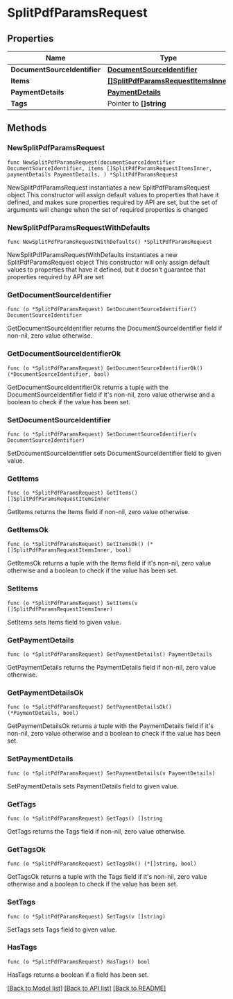 # SplitPdfParamsRequest

## Properties

Name | Type | Description | Notes
------------ | ------------- | ------------- | -------------
**DocumentSourceIdentifier** | [**DocumentSourceIdentifier**](DocumentSourceIdentifier.md) |  | 
**Items** | [**[]SplitPdfParamsRequestItemsInner**](SplitPdfParamsRequestItemsInner.md) |  | 
**PaymentDetails** | [**PaymentDetails**](PaymentDetails.md) |  | 
**Tags** | Pointer to **[]string** |  | [optional] 

## Methods

### NewSplitPdfParamsRequest

`func NewSplitPdfParamsRequest(documentSourceIdentifier DocumentSourceIdentifier, items []SplitPdfParamsRequestItemsInner, paymentDetails PaymentDetails, ) *SplitPdfParamsRequest`

NewSplitPdfParamsRequest instantiates a new SplitPdfParamsRequest object
This constructor will assign default values to properties that have it defined,
and makes sure properties required by API are set, but the set of arguments
will change when the set of required properties is changed

### NewSplitPdfParamsRequestWithDefaults

`func NewSplitPdfParamsRequestWithDefaults() *SplitPdfParamsRequest`

NewSplitPdfParamsRequestWithDefaults instantiates a new SplitPdfParamsRequest object
This constructor will only assign default values to properties that have it defined,
but it doesn't guarantee that properties required by API are set

### GetDocumentSourceIdentifier

`func (o *SplitPdfParamsRequest) GetDocumentSourceIdentifier() DocumentSourceIdentifier`

GetDocumentSourceIdentifier returns the DocumentSourceIdentifier field if non-nil, zero value otherwise.

### GetDocumentSourceIdentifierOk

`func (o *SplitPdfParamsRequest) GetDocumentSourceIdentifierOk() (*DocumentSourceIdentifier, bool)`

GetDocumentSourceIdentifierOk returns a tuple with the DocumentSourceIdentifier field if it's non-nil, zero value otherwise
and a boolean to check if the value has been set.

### SetDocumentSourceIdentifier

`func (o *SplitPdfParamsRequest) SetDocumentSourceIdentifier(v DocumentSourceIdentifier)`

SetDocumentSourceIdentifier sets DocumentSourceIdentifier field to given value.


### GetItems

`func (o *SplitPdfParamsRequest) GetItems() []SplitPdfParamsRequestItemsInner`

GetItems returns the Items field if non-nil, zero value otherwise.

### GetItemsOk

`func (o *SplitPdfParamsRequest) GetItemsOk() (*[]SplitPdfParamsRequestItemsInner, bool)`

GetItemsOk returns a tuple with the Items field if it's non-nil, zero value otherwise
and a boolean to check if the value has been set.

### SetItems

`func (o *SplitPdfParamsRequest) SetItems(v []SplitPdfParamsRequestItemsInner)`

SetItems sets Items field to given value.


### GetPaymentDetails

`func (o *SplitPdfParamsRequest) GetPaymentDetails() PaymentDetails`

GetPaymentDetails returns the PaymentDetails field if non-nil, zero value otherwise.

### GetPaymentDetailsOk

`func (o *SplitPdfParamsRequest) GetPaymentDetailsOk() (*PaymentDetails, bool)`

GetPaymentDetailsOk returns a tuple with the PaymentDetails field if it's non-nil, zero value otherwise
and a boolean to check if the value has been set.

### SetPaymentDetails

`func (o *SplitPdfParamsRequest) SetPaymentDetails(v PaymentDetails)`

SetPaymentDetails sets PaymentDetails field to given value.


### GetTags

`func (o *SplitPdfParamsRequest) GetTags() []string`

GetTags returns the Tags field if non-nil, zero value otherwise.

### GetTagsOk

`func (o *SplitPdfParamsRequest) GetTagsOk() (*[]string, bool)`

GetTagsOk returns a tuple with the Tags field if it's non-nil, zero value otherwise
and a boolean to check if the value has been set.

### SetTags

`func (o *SplitPdfParamsRequest) SetTags(v []string)`

SetTags sets Tags field to given value.

### HasTags

`func (o *SplitPdfParamsRequest) HasTags() bool`

HasTags returns a boolean if a field has been set.


[[Back to Model list]](../README.md#documentation-for-models) [[Back to API list]](../README.md#documentation-for-api-endpoints) [[Back to README]](../README.md)


